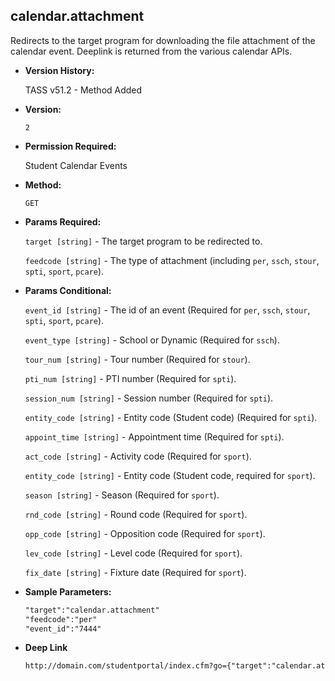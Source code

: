 **calendar.attachment**
----
  Redirects to the target program for downloading the file attachment of the calendar event. Deeplink is returned from the various calendar APIs.

* **Version History:**

    TASS v51.2 - Method Added

* **Version:**

  	`2`

* **Permission Required:**

  	Student Calendar Events

* **Method:**

  	`GET`
  
* **Params Required:**

   	`target [string]` - The target program to be redirected to.
	
   	`feedcode [string]` - The type of attachment (including `per`, `ssch`, `stour`, `spti`, `sport`, `pcare`).

* **Params Conditional:**
	
   	`event_id [string]` - The id of an event (Required for `per`, `ssch`, `stour`, `spti`, `sport`, `pcare`).

   	`event_type [string]` - School or Dynamic (Required for `ssch`).

   	`tour_num [string]` - Tour number (Required for `stour`).

   	`pti_num [string]` - PTI number (Required for `spti`).

   	`session_num [string]` - Session number (Required for `spti`).

   	`entity_code [string]` - Entity code (Student code) (Required for `spti`).

   	`appoint_time [string]` - Appointment time (Required for `spti`).

   	`act_code [string]` - Activity code (Required for `sport`).

   	`entity_code [string]` - Entity code (Student code, required for `sport`).

   	`season [string]` - Season (Required for `sport`).

   	`rnd_code [string]` - Round code (Required for `sport`).

   	`opp_code [string]` - Opposition code (Required for `sport`).

   	`lev_code [string]` - Level code (Required for `sport`).

   	`fix_date [string]` - Fixture date (Required for `sport`).

* **Sample Parameters:**

	```HTML
	"target":"calendar.attachment"
	"feedcode":"per"
	"event_id":"7444"
	```

* **Deep Link**

	```HTML
	http://domain.com/studentportal/index.cfm?go={"target":"calendar.attachment","feedcode":"per","event_id":"7775"}
	```
